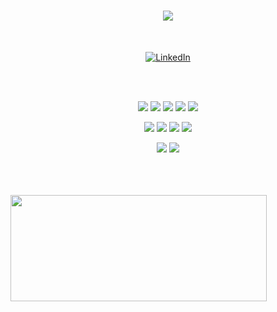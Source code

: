 <h1 align="center">
  <a href="https://git.io/typing-svg">
        <img src="https://readme-typing-svg.herokuapp.com?color=FFA500&size=30&duration=3500&center=true&lines=Hello!;My+name+is+Ivaylo.;Welcome+to+my+profile.">
</h1>
  
  <br/>
 
<p align="center">
    <a href="https://www.linkedin.com/in/ivaylo-abadzhiev-8aa33722a/" target="_blank"><img alt="LinkedIn" src="https://img.shields.io/badge/-LinkedIn-0077B5?style=for-the-badge&logo=Linkedin&logoColor=white"></a>
</p>

<br>
<br>

<p align="center">
    <img src="https://img.shields.io/badge/python-3670A0?style=for-the-badge&logo=python&logoColor=ffdd54">
    <img src="https://img.shields.io/badge/c++-%2300599C.svg?style=for-the-badge&logo=c%2B%2B&logoColor=white">
    <img src="https://img.shields.io/badge/c%23-%23239120.svg?style=for-the-badge&logo=c-sharp&logoColor=white">
    <img src="https://img.shields.io/badge/html5-%23E34F26.svg?style=for-the-badge&logo=html5&logoColor=white">
    <img src="https://img.shields.io/badge/css3-%231572B6.svg?style=for-the-badge&logo=css3&logoColor=white">
</p>

<p align="center">
    <img src="https://img.shields.io/badge/mysql-%2300f.svg?style=for-the-badge&logo=mysql&logoColor=white">
    <img src="https://img.shields.io/badge/MariaDB-003545?style=for-the-badge&logo=mariadb&logoColor=white">
    <img src="https://img.shields.io/badge/MongoDB-%234ea94b.svg?style=for-the-badge&logo=mongodb&logoColor=white">
    <img src="https://img.shields.io/badge/Microsoft%20SQL%20Server-CC2927?style=for-the-badge&logo=microsoft%20sql%20server&logoColor=white">
</p>

<p align="center">
    <img src="https://img.shields.io/badge/azure-%230072C6.svg?style=for-the-badge&logo=microsoftazure&logoColor=white">
    <img src="https://img.shields.io/badge/git-%23F05033.svg?style=for-the-badge&logo=git&logoColor=white">
</p>
  
<br/><br/>  
  <img src="https://streak-stats.demolab.com?user=IMAbadzhiev19&theme=gruvbox" align="center" height="170px" width = "410px">
